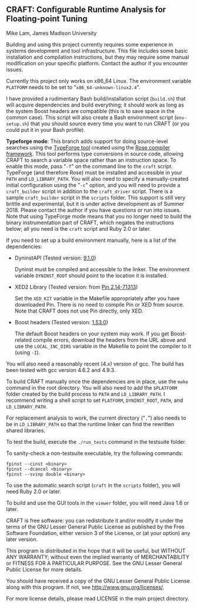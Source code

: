 ## CRAFT: Configurable Runtime Analysis for Floating-point Tuning

Mike Lam, James Madison University

Building and using this project currently requires some experience in systems
development and tool infrastructure. This file includes some basic installation
and compilation instructions, but they may require some manual modification on
your specific platform.  Contact the author if you encounter issues.

Currently this project only works on x86\_64 Linux. The environment variable
`PLATFORM` needs to be set to "`x86_64-unknown-linux2.4`".

I have provided a rudimentary Bash build/installation script (`build.sh`) that
will acquire dependencies and build everything; it should work as long as the
system Boost headers are compatible (this is to save space in the common case).
This script will also create a Bash environment script (`env-setup.sh`) that you
should source every time you want to run CRAFT (or you could put it in your Bash
profile).

**Typeforge mode**: This branch adds support for doing source-level searches
using the [TypeForge tool](https://github.com/rose-compiler/rose-develop/blob/master/projects/CodeThorn/src/typeforge.C)
created using the [Rose compiler framework](https://github.com/rose-compiler/rose-develop).
This tool performs type conversions in source code, allowing CRAFT to search
a variable space rather than an instruction space. To enable this mode, pass
"`-T`" on the command line to the `craft` script. TypeForge (and therefore Rose)
must be installed and accessible in your `PATH` and `LD_LIBRARY_PATH`. You will
also need to specify a manually-created initial configuration using the "`-c`"
option, and you will need to provide a `craft_builder` script in addition to the
`craft_driver` script. There is a sample `craft_builder` script in the `scripts`
folder. This support is still very brittle and experimental, but it is under
active development as of Summer 2018. Please contact the author if you have
questions or run into issues. Note that using TypeForge mode means that you no
longer need to build the binary instrumentation part of CRAFT, which negates the
instructions below; all you need is the `craft` script and Ruby 2.0 or later.

If you need to set up a build environment manually, here is a list of the
dependencies:

* DyninstAPI (Tested version: [9.1.0](https://github.com/dyninst/dyninst))

  Dyninst must be compiled and accessible to the linker. The environment variable
  `DYNINST_ROOT` should point to the location it is installed.

* XED2 Library (Tested version: from
  [Pin 2.14-71313](http://software.intel.com/en-us/articles/pintool-downloads))

  Set the `XED_KIT` variable in the Makefile appropriately after you have
  downloaded Pin. There is no need to compile Pin or XED from source. Note that
  CRAFT does not use Pin directly, only XED.

* Boost headers (Tested version:
  [1.53.0](http://sourceforge.net/projects/boost/files/boost/1.53.0/))

  The default Boost headers on your system may work. If you get Boost-related
  compile errors, download the headers from the URL above and use the
  `LOCAL_INC_DIRS` variable in the Makefile to point the compiler to it (using
  `-I`).

You will also need a reasonably recent (4.x) version of gcc. The build has been
tested with gcc version 4.6.2 and 4.9.3.

To build CRAFT manually once the dependencies are in place, use the `make`
command in the root directory. You will also need to add the `$PLATFORM`
folder created by the build process to `PATH` and `LD_LIBRARY_PATH`. I recommend
writing a shell script to set `PLATFORM`, `DYNINST_ROOT`, `PATH`, and
`LD_LIBRARY_PATH`.

For replacement analysis to work, the current directory ("`.`") also needs to be
in `LD_LIBRARY_PATH` so that the runtime linker can find the rewritten shared
libraries.

To test the build, execute the `./run_tests` command in the testsuite folder.

To sanity-check a non-testsuite executable, try the following commands:

    fpinst --cinst <binary>
    fpinst --dcancel <binary>
    fpinst --svinp double <binary>

To use the automatic search script (`craft` in the `scripts` folder), you will
need Ruby 2.0 or later.

To build and use the GUI tools in the `viewer` folder, you will need Java 1.6 or
later.


CRAFT is free software: you can redistribute it and/or modify it under the terms
of the GNU Lesser General Public License as published by the Free Software
Foundation, either version 3 of the License, or (at your option) any later
version.

This program is distributed in the hope that it will be useful, but WITHOUT ANY
WARRANTY; without even the implied warranty of MERCHANTABILITY or FITNESS FOR A
PARTICULAR PURPOSE.  See the GNU Lesser General Public License for more details.

You should have received a copy of the GNU Lesser General Public License along
with this program.  If not, see <http://www.gnu.org/licenses/>.

For more license details, please read LICENSE in the main project directory.

